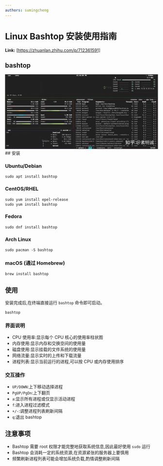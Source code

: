```yaml
---
authors: sumingcheng
---
```

# Linux Bashtop 安装使用指南



 **Link:** [https://zhuanlan.zhihu.com/p/712361591]

## bashtop  
![265fcc37dc81fb5e8db6aa6d1bb78f21](../image/265fcc37dc81fb5e8db6aa6d1bb78f21.jpg)## 安装  
### Ubuntu/Debian  
```
sudo apt install bashtop
```
### CentOS/RHEL  
```
sudo yum install epel-release
sudo yum install bashtop 
```
### Fedora  
```
sudo dnf install bashtop
```
### Arch Linux  
```
sudo pacman -S bashtop
```
### macOS (通过 Homebrew)  
```
brew install bashtop
```
## 使用  

安装完成后,在终端直接运行 `bashtop` 命令即可启动。

```
bashtop
```
### 界面说明  

* CPU 使用率:显示每个 CPU 核心的使用率柱状图
* 内存使用:显示内存和交换空间的使用量
* 磁盘使用:显示挂载的文件系统的使用量
* 网络流量:显示实时的上传和下载流量
* 进程列表:显示当前运行的进程,可以按 CPU 或内存使用排序

### 交互操作  

* `UP/DOWN`:上下移动选择进程
* `PgUP/PgDn`:上下翻页
* `a`:显示所有进程或仅显示活动进程
* `f`:进入进程过滤模式
* `+/-`:调整进程列表刷新间隔
* `q`:退出 bashtop

## 注意事项  

* Bashtop 需要 root 权限才能完整地获取系统信息,因此最好使用 `sudo` 运行
* Bashtop 会消耗一定的系统资源,在资源紧张的服务器上要慎用
* 频繁刷新进程列表可能会增加系统负载,酌情调整刷新间隔
